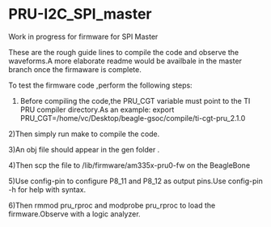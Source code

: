 # PRU-I2C_SPI_master
Work in progress for firmware for SPI Master

These are the rough guide lines to compile the code and observe the waveforms.A more elaborate readme would be availbale in the master branch once the firmaware is complete.

To test the firmware code ,perform the following steps:

1) Before compiling the code,the PRU_CGT variable must point to the TI PRU compiler directory.As an example:
    export PRU_CGT=/home/vc/Desktop/beagle-gsoc/compile/ti-cgt-pru_2.1.0

2)Then simply run make to compile the code.

3)An obj file should appear in the gen folder .

4)Then scp the file to /lib/firmware/am335x-pru0-fw on the BeagleBone

5)Use config-pin to configure P8_11 and P8_12 as output pins.Use config-pin -h for help with syntax.

6)Then rmmod pru_rproc and modprobe pru_rproc to load the firmware.Observe with a logic analyzer.
